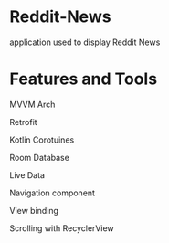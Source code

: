 # Reddit-News
application used to display Reddit News 
# Features and Tools
MVVM Arch

Retrofit

Kotlin Corotuines

Room Database

Live Data

Navigation component

View binding

Scrolling with RecyclerView
